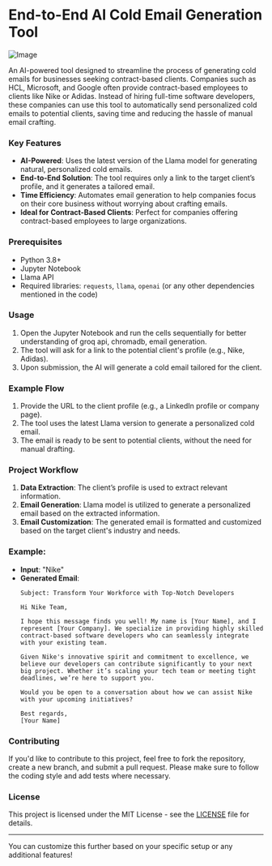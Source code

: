 
# End-to-End AI Cold Email Generation Tool

![Image](https://github.com/user-attachments/assets/7ec6fb3c-61fc-45f8-b6f6-7c058b6472f2)

An AI-powered tool designed to streamline the process of generating cold emails for businesses seeking contract-based clients. Companies such as HCL, Microsoft, and Google often provide contract-based employees to clients like Nike or Adidas. Instead of hiring full-time software developers, these companies can use this tool to automatically send personalized cold emails to potential clients, saving time and reducing the hassle of manual email crafting.

### Key Features
- **AI-Powered**: Uses the latest version of the Llama model for generating natural, personalized cold emails.
- **End-to-End Solution**: The tool requires only a link to the target client’s profile, and it generates a tailored email.
- **Time Efficiency**: Automates email generation to help companies focus on their core business without worrying about crafting emails.
- **Ideal for Contract-Based Clients**: Perfect for companies offering contract-based employees to large organizations.

### Prerequisites
- Python 3.8+
- Jupyter Notebook
- Llama API
- Required libraries: `requests`, `llama`, `openai` (or any other dependencies mentioned in the code)

### Usage

1. Open the Jupyter Notebook and run the cells sequentially for better understanding of groq api, chromadb, email generation.
2. The tool will ask for a link to the potential client's profile (e.g., Nike, Adidas).
3. Upon submission, the AI will generate a cold email tailored for the client.

### Example Flow

1. Provide the URL to the client profile (e.g., a LinkedIn profile or company page).
2. The tool uses the latest Llama version to generate a personalized cold email.
3. The email is ready to be sent to potential clients, without the need for manual drafting.

### Project Workflow

1. **Data Extraction**: The client’s profile is used to extract relevant information.
2. **Email Generation**: Llama model is utilized to generate a personalized email based on the extracted information.
3. **Email Customization**: The generated email is formatted and customized based on the target client's industry and needs.

### Example:

- **Input**: "Nike"
- **Generated Email**:
  ```text
  Subject: Transform Your Workforce with Top-Notch Developers

  Hi Nike Team,

  I hope this message finds you well! My name is [Your Name], and I represent [Your Company]. We specialize in providing highly skilled contract-based software developers who can seamlessly integrate with your existing team.

  Given Nike's innovative spirit and commitment to excellence, we believe our developers can contribute significantly to your next big project. Whether it’s scaling your tech team or meeting tight deadlines, we’re here to support you.

  Would you be open to a conversation about how we can assist Nike with your upcoming initiatives?

  Best regards,
  [Your Name]
  ```

### Contributing

If you'd like to contribute to this project, feel free to fork the repository, create a new branch, and submit a pull request. Please make sure to follow the coding style and add tests where necessary.

### License

This project is licensed under the MIT License - see the [LICENSE](LICENSE) file for details.

---

You can customize this further based on your specific setup or any additional features!
